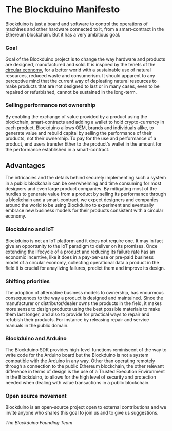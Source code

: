 # The Blockduino Manifesto
Blockduino is just a board and software to control the operations of machines and other hardware connected to it, from a smart-contract in the Ethereum blockchain. But it has a very ambitious goal.

### Goal
Goal of the Blockduino project is to change the way hardware and products are designed, manufactured and sold. It is inspired by the tenets of the [circular economy](https://www.ellenmacarthurfoundation.org/circular-economy), for a better world with a sustainable use of natural resources, reduced waste and consumerism. It should apparent to any perceptive mind that the current way of depleating natural resources to make products that are not designed to last or in many cases, even to be repaired or refurbished, cannot be sustained in the long-term.

### Selling performance not ownership
By enabling the exchange of value provided by a product using the blockchain, smart-contracts and adding a wallet to hold crypto-currency in each product, Blockduino allows OEM, brands and individuals alike, to generate value and rebuild capital by selling the performance of their products, not their ownership. To pay for the use and performance of a product, end users transfer Ether to the product's wallet in the amount for the performance established in a smart-contract. 

## Advantages
The intricacies and the details behind securely implementing such a system in a public blockchain can be overwhelming and time consuming for most designers and even large product companies. By mitigating most of the hurdles to generate value from a product by selling its performance through a blockchain and a smart-contract, we expect designers and companies around the world to be using Blockduino to experiment and eventually embrace new business models for their products consistent with a circular economy.

### Blockduino and IoT
Blockduino is not an IoT platform and it does not require one. It may in fact give an opportunity to the IoT paradigm to deliver on its promises. Once extending the lifecycle of a product and reducing its failure rate has an economic incentive, like it does in a pay-per-use or pre-paid business model of a circular economy, collecting operational data a product in the field it is crucial for anaylizing failures, predict them and improve its design.

### Shifting priorities
The adoption of alternative business models to ownership, has enourmous consequences to the way a product is designed and maintained. Since the manufacturer or distributor/dealer owns the products in the field, it makes more sense to design products using the best possible materials to make them last longer, and also to provide for practical ways to repair and refubish their products. For instance by releasing repair and service manuals in the public domain.

### Blockduino and Arduino
The Blockduino SDK provides high-level functions reminiscent of the way to write code for the Arduino board but the Blockduino is not a system compatible with the Arduino in any way. Other than operating remotely through a connection to the public Ethereum blockchain, the other relevant difference in terms of design is the use of a Trusted Execution Environment in the Blockduino, to allows for the high level of security and protection needed when dealing with value transactions in a public blockchain. 

### Open source movement
Blockduino is an open-source project open to external contributions and we invite anyone who shares this goal to join us and to give us suggestions.

_The Blockduino Founding Team_
